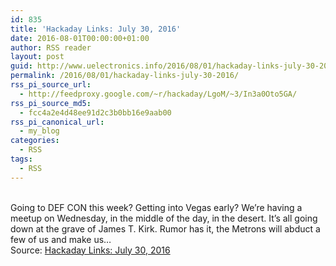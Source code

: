 ```yaml
---
id: 835
title: 'Hackaday Links: July 30, 2016'
date: 2016-08-01T00:00:00+01:00
author: RSS reader
layout: post
guid: http://www.uelectronics.info/2016/08/01/hackaday-links-july-30-2016/
permalink: /2016/08/01/hackaday-links-july-30-2016/
rss_pi_source_url:
  - http://feedproxy.google.com/~r/hackaday/LgoM/~3/In3a0Oto5GA/
rss_pi_source_md5:
  - fcc4a2e4d48ee91d2c3b0bb16e9aab00
rss_pi_canonical_url:
  - my_blog
categories:
  - RSS
tags:
  - RSS
---
```

&#013;  
Going to DEF CON this week? Getting into Vegas early? We’re having a meetup on Wednesday, in the middle of the day, in the desert. It’s all going down at the grave of James T. Kirk. Rumor has it, the Metrons will abduct a few of us and make us…&#013;  
Source: <a href="http://feedproxy.google.com/~r/hackaday/LgoM/~3/In3a0Oto5GA/" target="_blank">Hackaday Links: July 30, 2016</a>